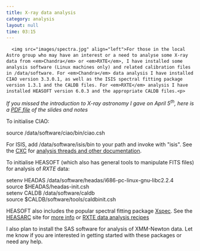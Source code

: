 ```yaml
---
title: X-ray data analysis
category: analysis
layout: null
time: 03:15
---
```

<!-- converted from blosxom format post by dkg 22.1.2022 -->
<!-- created by convert.pl on Mon Jan 30 23:53:34 EST 2012 -->
<!-- converted from ../2006/03/x-ray-data-analysis.html -->
<!-- Post timestamp Tuesday, March 21, 2006 1:15 PM -->
<!-- touch -t 200603211315 -->
<!-- Labels: 2006, meetings -->
      <img src="images/spectra.jpg" align="left">For those in the local Astro group who may have an interest or a need to analyse some X-ray data from <em>Chandra</em> or <em>RXTE</em>, I have installed some analysis software (Linux machines only) and related calibration files in /data/software. For <em>Chandra</em> data analysis I have installed CIAO version 3.3.0.1, as well as the ISIS spectral fitting package version 1.3.1 and the CALDB files. For <em>RXTE</em> analysis I have installed HEASOFT version 6.0.3 and the appropriate CALDB files.<p>
<em>If you missed the introduction to X-ray astronomy I gave on April 5<sup>th</sup>, here is a <a href="http://users.monash.edu.au/~dgallow/docs/X-ray data analysis.pdf">PDF file</a> of the slides and notes</em><p>
To initialise CIAO:<p>
source /data/software/ciao/bin/ciao.csh<p>
For ISIS, add /data/software/isis/bin to your path and invoke with "isis". See the <a href="http://cxc.harvard.edu">CXC</a> for <a href="http://cxc.harvard.edu/ciao">analysis threads and other documentation</a>.<p>
To initialise HEASOFT (which also has general tools to manipulate FITS files) for analysis of <em>RXTE</em> data:<p>
setenv HEADAS /data/software/headas/i686-pc-linux-gnu-libc2.2.4<br>
source $HEADAS/headas-init.csh<br>
setenv CALDB /data/software/caldb<br>
source $CALDB/software/tools/caldbinit.csh<p>
HEASOFT also includes the popular spectral fitting package <a href="http://xspec.gsfc.nasa.gov">Xspec</a>. See the <a href="http://heasarc.gsfc.nasa.gov">HEASARC</a> site for <a href="http://heasarc.gsfc.nasa.gov/docs/software/lheasoft">more info</a> or <a href="http://heasarc.gsfc.nasa.gov/docs/xte/xhp_proc_analysis.html">RXTE data analysis recipes</a> <p>
I also plan to install the SAS software for analysis of XMM-Newton data. Let me know if you are interested in getting started with these packages or need any help.
